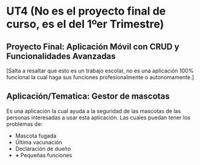 # UT4 (No es el proyecto final de curso, es el del 1ºer Trimestre)
## Proyecto Final: Aplicación Móvil con CRUD y Funcionalidades Avanzadas
[Salta a resaltar que esto es un trabajo escolar, no es una aplicación 100% funcional la cual haga sus funciones profesionalmente o autonomamente.]

## Aplicación/Tematica: Gestor de mascotas

Es una aplicación la cual ayuda a la seguridad de las mascotas de las personas interesadas a usar esta aplicación. Las cuales puedan tener los problemas de:
- Mascota fugada
- Última vacunación
- Declaración de dueño
- **+** Pequeñas funciones

